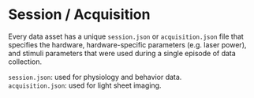 # Session / Acquisition

Every data asset has a unique `session.json` or `acquisition.json` file that specifies the hardware, hardware-specific parameters (e.g. laser power), and stimuli parameters that were used during a single episode of data collection. 

`session.json`: used for physiology and behavior data.  
`acquisition.json`: used for light sheet imaging. 